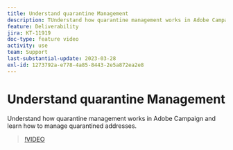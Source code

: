 ```yaml
---
title: Understand quarantine Management
description: TUnderstand how quarantine management works in Adobe Campaign and learn how to manage quarantined addresses.
feature: Deliverability
jira: KT-11919
doc-type: feature video
activity: use
team: Support
last-substantial-update: 2023-03-28
exl-id: 1273792a-e778-4a85-8443-2e5a872ea2e8
---
```

# Understand quarantine Management

Understand how quarantine management works in Adobe Campaign and learn how to manage quarantined addresses.

>[!VIDEO](https://video.tv.adobe.com/v/3415818?quality=12&learn=on)
